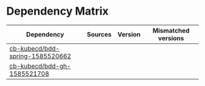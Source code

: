 # Dependency Matrix

Dependency | Sources | Version | Mismatched versions
---------- | ------- | ------- | -------------------
[cb-kubecd/bdd-spring-1585520662](https://github.com/cb-kubecd/bdd-spring-1585520662.git) |  | []() | 
[cb-kubecd/bdd-gh-1585521708](https://github.com/cb-kubecd/bdd-gh-1585521708.git) |  | []() | 
